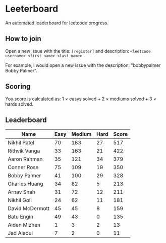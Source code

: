 # Leeterboard

An automated leaderboard for leetcode progress.

## How to join

Open a new issue with the title: `[register]` and description:
`<leetcode username> <first name> <last name>`

For example, I would open a new issue with the description: "bobbypalmer Bobby Palmer".

## Scoring

You score is calculated as:
1 $\times$ easys solved + 2 $\times$ mediums solved + 3 $\times$ hards solved.

## Leaderboard
| Name | Easy | Medium | Hard | Score |
| --- | --- | --- | --- | --- |
| Nikhil Patel | 70 | 183 | 27 | 517 |
| Rithvik Vanga | 33 | 163 | 21 | 422 |
| Aaron Rahman | 35 | 121 | 34 | 379 |
| Conner Rose | 75 | 109 | 19 | 350 |
| Bobby Palmer | 41 | 100 | 29 | 328 |
| Charles Huang | 34 | 82 | 5 | 213 |
| Arnav Shah | 31 | 72 | 12 | 211 |
| Nikhil Goli | 24 | 62 | 11 | 181 |
| David McDermott | 45 | 45 | 8 | 159 |
| Batu Engin | 49 | 43 | 0 | 135 |
| Aiden Mizhen | 1 | 3 | 2 | 13 |
| Jad Alaoui | 7 | 2 | 0 | 11 |
